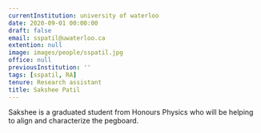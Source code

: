 ```yaml
---
currentInstitution: university of waterloo
date: 2020-09-01 00:00:00
draft: false
email: sspatil@uwaterloo.ca
extention: null
image: images/people/sspatil.jpg
office: null
previousInstitution: ''
tags: [sspatil, RA]
tenure: Research assistant
title: Sakshee Patil
---
```

Sakshee is a graduated student from Honours Physics who will be helping to align and characterize the pegboard.
